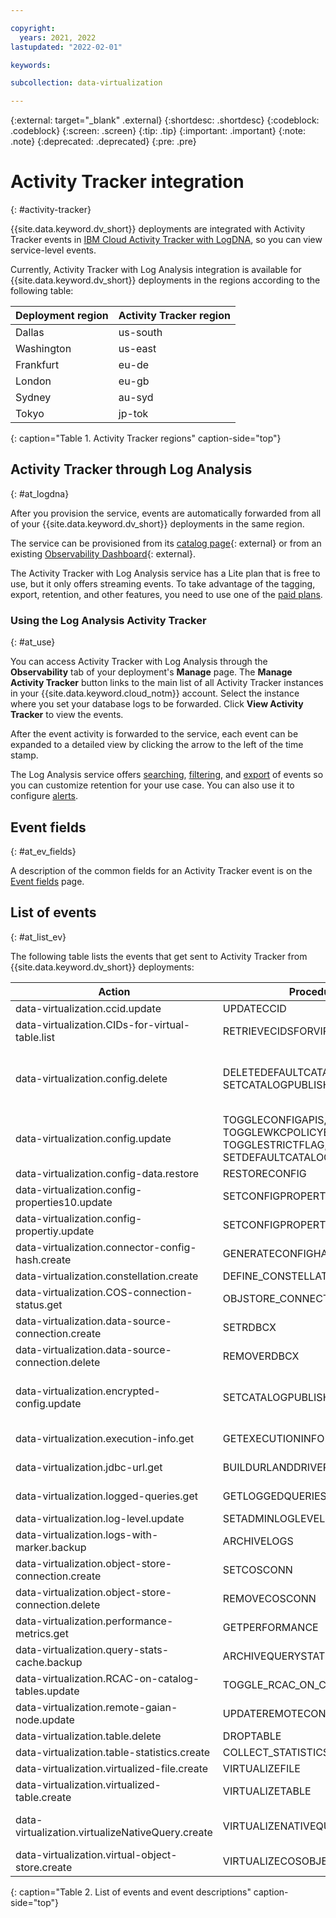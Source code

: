 ```yaml
---

copyright:
  years: 2021, 2022
lastupdated: "2022-02-01"

keywords: 

subcollection: data-virtualization

---
```


{:external: target="_blank" .external}
{:shortdesc: .shortdesc}
{:codeblock: .codeblock}
{:screen: .screen}
{:tip: .tip}
{:important: .important}
{:note: .note}
{:deprecated: .deprecated}
{:pre: .pre}

# Activity Tracker integration
{: #activity-tracker}

{{site.data.keyword.dv_short}} deployments are integrated with Activity Tracker events in [IBM Cloud Activity Tracker with LogDNA](/docs/Log-Analysis-with-LogDNA?topic=Log-Analysis-with-LogDNA-getting-started), so you can view service-level events.

Currently, Activity Tracker with Log Analysis integration is available for {{site.data.keyword.dv_short}} deployments in the regions according to the following table: 

| Deployment region | Activity Tracker region |
|----------|-----------|
| Dallas | us-south |
| Washington | us-east |
| Frankfurt | eu-de |
| London | eu-gb |
| Sydney | au-syd |
| Tokyo | jp-tok |
{: caption="Table 1. Activity Tracker regions" caption-side="top"}


## Activity Tracker through Log Analysis
{: #at_logdna}

After you provision the service, events are automatically forwarded from all of your {{site.data.keyword.dv_short}} deployments in the same region.

The service can be provisioned from its [catalog page](https://cloud.ibm.com/catalog/services/logdna?callback=%2Fobserve%2Flogging%2Fcreate){: external} or from an existing [Observability Dashboard](https://cloud.ibm.com/observe/activitytracker){: external}.

The Activity Tracker with Log Analysis service has a Lite plan that is free to use, but it only offers streaming events. To take advantage of the tagging, export, retention, and other features, you need to use one of the [paid plans](/docs/log-analysis?topic=log-analysis-service_plans).

### Using the Log Analysis Activity Tracker
{: #at_use}

You can access Activity Tracker with Log Analysis through the **Observability** tab of your deployment's **Manage** page. The **Manage Activity Tracker** button links to the main list of all Activity Tracker instances in your {{site.data.keyword.cloud_notm}} account. Select the instance where you set your database logs to be forwarded. Click **View Activity Tracker** to view the events.

After the event activity is forwarded to the service, each event can be expanded to a detailed view by clicking the arrow to the left of the time stamp.

The Log Analysis service offers [searching](/docs/Log-Analysis-with-LogDNA?topic=Log-Analysis-with-LogDNA-view_logs#view_logs_step6), [filtering](/docs/Log-Analysis-with-LogDNA?topic=Log-Analysis-with-LogDNA-view_logs#view_logs_step5), and [export](/docs/Log-Analysis-with-LogDNA?topic=Log-Analysis-with-LogDNA-export#export) of events so you can customize retention for your use case. You can also use it to configure [alerts](/docs/Log-Analysis-with-LogDNA?topic=Log-Analysis-with-LogDNA-alerts).

## Event fields
{: #at_ev_fields}

A description of the common fields for an Activity Tracker event is on the [Event fields](/docs/Activity-Tracker-with-LogDNA?topic=Activity-Tracker-with-LogDNA-event) page.

## List of events
{: #at_list_ev}

The following table lists the events that get sent to Activity Tracker from {{site.data.keyword.dv_short}} deployments:

| Action                           | Procedure                        | Description                        |
|----------------------------------|----------------------------------|------------------------------------|
| data-virtualization.ccid.update| UPDATECCID | Update the CCID of all connection |
| data-virtualization.CIDs-for-virtual-table.list | RETRIEVECIDSFORVIRTUALTABLES | Retrieve the CID information for Virtual Tables |
| data-virtualization.config.delete| DELETEDEFAULTCATALOGGUID, SETCATALOGPUBLISHSERVICE | Delete the DEFAULT_CATALOG_GUID value or the CATALOG_PUBLISH_SERVICE_ID and CATALOG_PUBLISH_SERVICE_API_KEY values|
| data-virtualization.config.update| TOGGLECONFIGAPIS, TOGGLEWKCPOLICYENFORCEMENT,  TOGGLESTRICTFLAG, SETDEFAULTCATALOGGUID | Toggle the key value in the INSTANCE_INFO table  |
| data-virtualization.config-data.restore| RESTORECONFIG | Restore config data  |
| data-virtualization.config-properties10.update| SETCONFIGPROPERTIES | Set up to 10 configuration properties  |
| data-virtualization.config-propertiy.update| SETCONFIGPROPERTY | Set a configuration property  |
| data-virtualization.connector-config-hash.create| GENERATECONFIGHASH | Generate the configuration |
| data-virtualization.constellation.create | DEFINE_CONSTELLATION | Define a Constellation |
| data-virtualization.COS-connection-status.get | OBJSTORE_CONNECTIONS | Get the Object Connection details | 
| data-virtualization.data-source-connection.create | SETRDBCX | Define a new data source connection |
| data-virtualization.data-source-connection.delete | REMOVERDBCX | Remove a data source connection  |
| data-virtualization.encrypted-config.update| SETCATALOGPUBLISHSERVICE | Encrypt and set the CATALOG_PUBLISH_SERVICE_ID and CATALOG_PUBLISH_SERVICE_API_KEY values |
| data-virtualization.execution-info.get| GETEXECUTIONINFO | Return a String with execution details for a query  |
| data-virtualization.jdbc-url.get| BUILDURLANDDRIVER | Generate the JDBC URL and JDBC Driver string |
| data-virtualization.logged-queries.get| GETLOGGEDQUERIES | Get a resultset mapping query IDs to the query text |
| data-virtualization.log-level.update| SETADMINLOGLEVEL | Set the log level  |
| data-virtualization.logs-with-marker.backup| ARCHIVELOGS | Archive the current logs  |
| data-virtualization.object-store-connection.create | SETCOSCONN | Define a cloud object store connection | 
| data-virtualization.object-store-connection.delete | REMOVECOSCONN | Remove a cloud object store connection | 
| data-virtualization.performance-metrics.get| GETPERFORMANCE | Get the performance metrics |
| data-virtualization.query-stats-cache.backup| ARCHIVEQUERYSTATS |  Archive the content of the DVSYS.QUERYSTATS view |
| data-virtualization.RCAC-on-catalog-tables.update| TOGGLE_RCAC_ON_CATALOG_TABLES | Enable/disable row access control on Db2 catalog tables  |
| data-virtualization.remote-gaian-node.update| UPDATEREMOTECONNECTOR | Upgrade the remote connectors |
| data-virtualization.table.delete| DROPTABLE | Remove a table |
| data-virtualization.table-statistics.create | COLLECT_STATISTICS| Gather statistics on a virtualized table | 
| data-virtualization.virtualized-file.create| VIRTUALIZEFILE | Virtualize a table  from a file |
| data-virtualization.virtualized-table.create| VIRTUALIZETABLE | Virtualize a table  |
| data-virtualization.virtualizeNativeQuery.create | VIRTUALIZENATIVEQUERY | Create nickname (virtualized table) with appropriate definition for a native query | 
| data-virtualization.virtual-object-store.create | VIRTUALIZECOSOBJECT | Return the schema from an ORC or Parquet file on a cloud object store | 
{: caption="Table 2. List of events and event descriptions" caption-side="top"}
